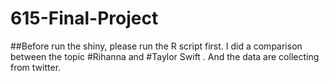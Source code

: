 # 615-Final-Project

##Before run the shiny, please run the R script first.
I did a comparison between the topic #Rihanna and #Taylor Swift . And the data are collecting from twitter.
